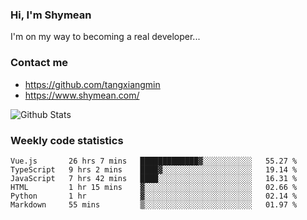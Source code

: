 ### Hi, I'm Shymean

I'm on my way to becoming a real developer...

### Contact me

- <https://github.com/tangxiangmin>
- <https://www.shymean.com/>

![Github Stats](https://github-readme-stats.vercel.app/api?username=tangxiangmin&show_icons=true&theme=dark)


###  Weekly code statistics

<!--START_SECTION:waka-->

```text
Vue.js       26 hrs 7 mins   █████████████▓░░░░░░░░░░░   55.27 %
TypeScript   9 hrs 2 mins    ████▓░░░░░░░░░░░░░░░░░░░░   19.14 %
JavaScript   7 hrs 42 mins   ████░░░░░░░░░░░░░░░░░░░░░   16.31 %
HTML         1 hr 15 mins    ▓░░░░░░░░░░░░░░░░░░░░░░░░   02.66 %
Python       1 hr            ▓░░░░░░░░░░░░░░░░░░░░░░░░   02.14 %
Markdown     55 mins         ▒░░░░░░░░░░░░░░░░░░░░░░░░   01.97 %
```

<!--END_SECTION:waka-->
